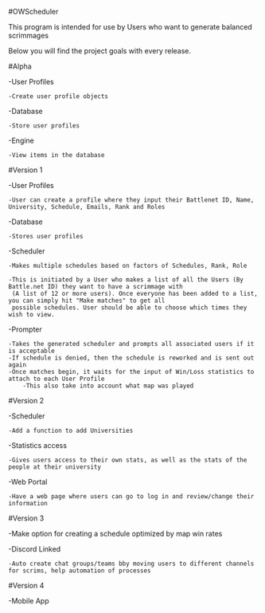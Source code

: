 #OWScheduler

This program is intended for use by Users who want to generate balanced scrimmages

Below you will find the project goals with every release.

#Alpha

-User Profiles

    -Create user profile objects
    
-Database

    -Store user profiles
    
-Engine

    -View items in the database

#Version 1

-User Profiles

    -User can create a profile where they input their Battlenet ID, Name, University, Schedule, Emails, Rank and Roles
    
-Database

    -Stores user profiles
    
-Scheduler

    -Makes multiple schedules based on factors of Schedules, Rank, Role
    
    -This is initiated by a User who makes a list of all the Users (By Battle.net ID) they want to have a scrimmage with
     (A list of 12 or more users). Once everyone has been added to a list, you can simply hit "Make matches" to get all
     possible schedules. User should be able to choose which times they wish to view.
     
-Prompter

    -Takes the generated scheduler and prompts all associated users if it is acceptable
    -If schedule is denied, then the schedule is reworked and is sent out again
    -Once matches begin, it waits for the input of Win/Loss statistics to attach to each User Profile
        -This also take into account what map was played

#Version 2

-Scheduler

    -Add a function to add Universities
    
-Statistics access

    -Gives users access to their own stats, as well as the stats of the people at their university
    
-Web Portal

    -Have a web page where users can go to log in and review/change their information

#Version 3

-Make option for creating a schedule optimized by map win rates

-Discord Linked

    -Auto create chat groups/teams bby moving users to different channels for scrims, help automation of processes

#Version 4

-Mobile App
